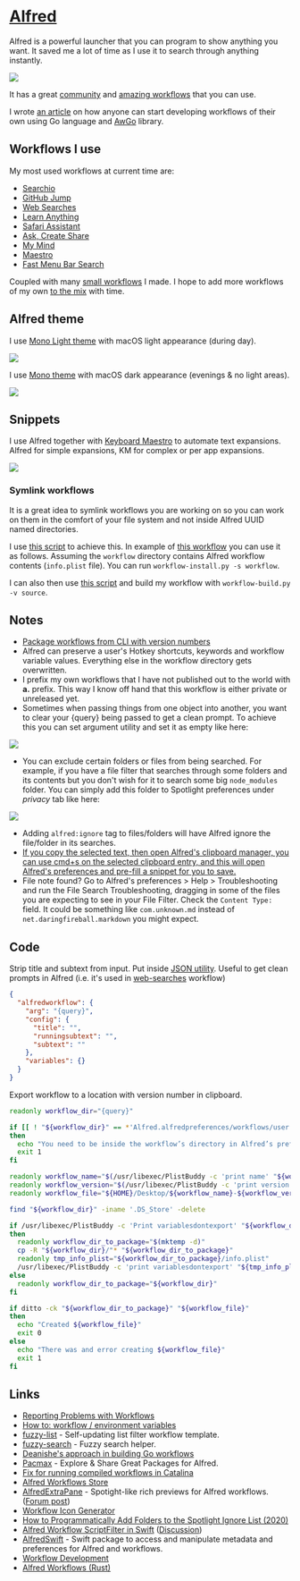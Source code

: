# [Alfred](https://www.alfredapp.com)

Alfred is a powerful launcher that you can program to show anything you want. It saved me a lot of time as I use it to search through anything instantly.

![](https://i.imgur.com/PtXa6By.png)

It has a great [community](http://www.alfredforum.com/) and [amazing workflows](https://github.com/learn-anything/alfred-workflows) that you can use.

I wrote [an article](https://medium.com/@nikitavoloboev/writing-alfred-workflows-in-go-2a44f62dc432) on how anyone can start developing workflows of their own using Go language and [AwGo](https://github.com/deanishe/awgo) library.

## Workflows I use

My most used workflows at current time are:

- [Searchio](https://github.com/deanishe/alfred-searchio)
- [GitHub Jump](https://github.com/nikitavoloboev/small-workflows#workflow-augmentations)
- [Web Searches](https://github.com/nikitavoloboev/alfred-web-searches)
- [Learn Anything](https://github.com/nikitavoloboev/alfred-learn-anything)
- [Safari Assistant](https://github.com/deanishe/alfred-safari-assistant)
- [Ask, Create Share](https://github.com/nikitavoloboev/alfred-ask-create-share)
- [My Mind](https://github.com/nikitavoloboev/alfred-my-mind)
- [Maestro](https://github.com/iansinnott/alfred-maestro)
- [Fast Menu Bar Search](https://github.com/ascandroli/menudump/releases/download/1.8.0/Menu.Bar.Search-v1_8.alfredworkflow)

Coupled with many [small workflows](https://github.com/nikitavoloboev/small-workflows) I made. I hope to add more workflows of my own [to the mix](https://github.com/learn-anything/alfred-workflows) with time.

## Alfred theme

I use [Mono Light theme](https://www.alfredapp.com/extras/theme/yyoqZV6XGS/) with macOS light appearance (during day).

![](https://i.imgur.com/d5is1ao.png)

I use [Mono theme](https://www.alfredapp.com/extras/theme/xzcLtcIIDe/) with macOS dark appearance (evenings & no light areas).

![](https://i.imgur.com/Y4oKBoT.png)

## Snippets

I use Alfred together with [Keyboard Maestro](../keyboard-maestro/keyboard-maestro.md) to automate text expansions. Alfred for simple expansions, KM for complex or per app expansions.

![](https://i.imgur.com/vWP4lkz.png)

### Symlink workflows

It is a great idea to symlink workflows you are working on so you can work on them in the comfort of your file system and not inside Alfred UUID named directories.

I use [this script](https://gist.github.com/deanishe/35faae3e7f89f629a94e) to achieve this. In example of [this workflow](https://github.com/nikitavoloboev/small-workflows/tree/master/folder-search) you can use it as follows. Assuming the `workflow` directory contains Alfred workflow contents (`info.plist` file). You can run `workflow-install.py -s workflow`.

I can also then use [this script](https://gist.github.com/deanishe/b16f018119ef3fe951af) and build my workflow with `workflow-build.py -v source`.

## Notes

- [Package workflows from CLI with version numbers](https://www.alfredforum.com/topic/10838-how-to-package-workflows-from-the-command-line/?tab=comments#comment-55677)
- Alfred can preserve a user's Hotkey shortcuts, keywords and workflow variable values. Everything else in the workflow directory gets overwritten.
- I prefix my own workflows that I have not published out to the world with **a.** prefix. This way I know off hand that this workflow is either private or unreleased yet.
- Sometimes when passing things from one object into another, you want to clear your {query} being passed to get a clean prompt. To achieve this you can set argument utility and set it as empty like here:

![](https://i.imgur.com/seduWW7.png)

- You can exclude certain folders or files from being searched. For example, if you have a file filter that searches through some folders and its contents but you don't wish for it to search some big `node_modules` folder. You can simply add this folder to Spotlight preferences under _privacy_ tab like here:

![](https://i.imgur.com/D0NP2s3.png)

- Adding `alfred:ignore` tag to files/folders will have Alfred ignore the file/folder in its searches.
- [If you copy the selected text, then open Alfred's clipboard manager, you can use cmd+s on the selected clipboard entry, and this will open Alfred's preferences and pre-fill a snippet for you to save.](https://www.alfredforum.com/topic/15852-how-to-save-selected-text-as-alfred-snippet/)
- File note found? Go to Alfred's preferences > Help > Troubleshooting and run the File Search Troubleshooting, dragging in some of the files you are expecting to see in your File Filter. Check the `Content Type:` field. It could be something like `com.unknown.md` instead of `net.daringfireball.markdown` you might expect.

## Code

Strip title and subtext from input. Put inside [JSON utility](https://www.alfredapp.com/help/workflows/utilities/json/). Useful to get clean prompts in Alfred (i.e. it's used in [web-searches](https://github.com/nikitavoloboev/alfred-web-searches) workflow)

```json
{
  "alfredworkflow": {
    "arg": "{query}",
    "config": {
      "title": "",
      "runningsubtext": "",
      "subtext": ""
    },
    "variables": {}
  }
}
```

Export workflow to a location with version number in clipboard.

```bash
readonly workflow_dir="{query}"

if [[ ! "${workflow_dir}" == *'Alfred.alfredpreferences/workflows/user.workflow.'* ]]
then
  echo "You need to be inside the workflow’s directory in Alfred’s preferences directory." >&2
  exit 1
fi

readonly workflow_name="$(/usr/libexec/PlistBuddy -c 'print name' "${workflow_dir}/info.plist")"
readonly workflow_version="$(/usr/libexec/PlistBuddy -c 'print version' "${workflow_dir}/info.plist")"
readonly workflow_file="${HOME}/Desktop/${workflow_name}-${workflow_version}.alfredworkflow"

find "${workflow_dir}" -iname '.DS_Store' -delete

if /usr/libexec/PlistBuddy -c 'Print variablesdontexport' "${workflow_dir}/info.plist" &> /dev/null
then
  readonly workflow_dir_to_package="$(mktemp -d)"
  cp -R "${workflow_dir}/"* "${workflow_dir_to_package}"
  readonly tmp_info_plist="${workflow_dir_to_package}/info.plist"
  /usr/libexec/PlistBuddy -c 'print variablesdontexport' "${tmp_info_plist}" | grep '    ' | sed -E 's/ {4}//' | xargs -I {} /usr/libexec/PlistBuddy -c "set variables:'{}' ''" "${tmp_info_plist}"
else
  readonly workflow_dir_to_package="${workflow_dir}"
fi

if ditto -ck "${workflow_dir_to_package}" "${workflow_file}"
then
  echo "Created ${workflow_file}"
  exit 0
else
  echo "There was and error creating ${workflow_file}"
  exit 1
fi
```

## Links

- [Reporting Problems with Workflows](https://www.alfredforum.com/topic/10224-reporting-problems-with-workflows/)
- [How to: workflow / environment variables](https://www.alfredforum.com/topic/9070-how-to-workflowenvironment-variables/?tab=comments#comment-45177)
- [fuzzy-list](https://github.com/derickfay/fuzzylist) - Self-updating list filter workflow template.
- [fuzzy-search](https://github.com/deanishe/alfred-fuzzy) - Fuzzy search helper.
- [Deanishe's approach in building Go workflows](https://github.com/deanishe/awgo/commit/5f0051950af39371385f2dfda96483eb1423e565#r29572675)
- [Pacmax](https://pacmax.org/) - Explore & Share Great Packages for Alfred.
- [Fix for running compiled workflows in Catalina](https://github.com/deanishe/alfred-sublime-text/issues/20#issuecomment-539578934)
- [Alfred Workflows Store](https://www.alfredworkflows.store/)
- [AlfredExtraPane](https://github.com/mr-pennyworth/alfred-extra-pane) - Spotight-like rich previews for Alfred workflows. ([Forum post](https://www.alfredforum.com/topic/16111-wip-poc-spotlight-like-rich-preview-pane-for-alfred-workflows/))
- [Workflow Icon Generator](https://icons.deanishe.net/)
- [How to Programmatically Add Folders to the Spotlight Ignore List (2020)](https://mattprice.me/2020/programmatically-modify-spotlight-ignore/)
- [Alfred Workflow ScriptFilter in Swift](https://github.com/godbout/AlfredWorkflowScriptFilter) ([Discussion](https://www.alfredforum.com/topic/16719-alfredworkflowscriptfilter-swift/))
- [AlfredSwift](https://github.com/mr-pennyworth/AlfredSwift) - Swift package to access and manipulate metadata and preferences for Alfred and workflows.
- [Workflow Development](https://intersect.rknight.me/macos/alfred/workflow-development/)
- [Alfred Workflows (Rust)](https://github.com/rust-playground/alfred-workflows-rs)
